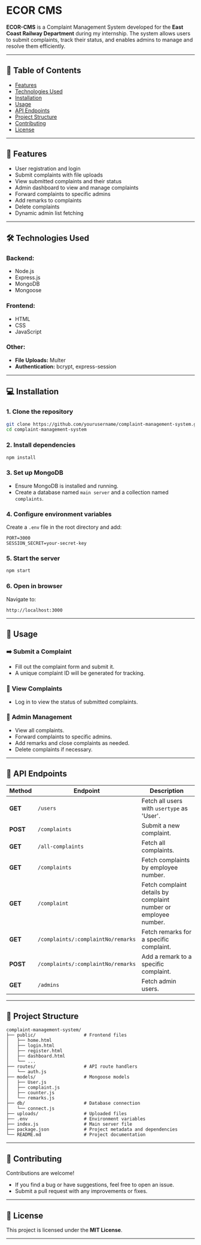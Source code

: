 # ECOR CMS
**ECOR-CMS** is a Complaint Management System developed for the **East Coast Railway Department** during my internship. The system allows users to submit complaints, track their status, and enables admins to manage and resolve them efficiently.

---

## 📖 Table of Contents  
- [Features](#features)  
- [Technologies Used](#technologies-used)  
- [Installation](#installation)  
- [Usage](#usage)  
- [API Endpoints](#api-endpoints)  
- [Project Structure](#project-structure)  
- [Contributing](#contributing)  
- [License](#license)  

---

## 🚀 Features  
- User registration and login  
- Submit complaints with file uploads  
- View submitted complaints and their status  
- Admin dashboard to view and manage complaints  
- Forward complaints to specific admins  
- Add remarks to complaints  
- Delete complaints  
- Dynamic admin list fetching  

---

## 🛠️ Technologies Used  
### **Backend:**  
- Node.js  
- Express.js  
- MongoDB  
- Mongoose  

### **Frontend:**  
- HTML  
- CSS  
- JavaScript  

### **Other:**  
- **File Uploads:** Multer  
- **Authentication:** bcrypt, express-session  

---

## 💻 Installation  

### 1. Clone the repository  
```bash
git clone https://github.com/yourusername/complaint-management-system.git
cd complaint-management-system
```

### 2. Install dependencies  
```bash
npm install
```

### 3. Set up MongoDB  
- Ensure MongoDB is installed and running.  
- Create a database named `main server` and a collection named `complaints`.  

### 4. Configure environment variables  
Create a `.env` file in the root directory and add:  
```plaintext
PORT=3000  
SESSION_SECRET=your-secret-key  
```

### 5. Start the server  
```bash
npm start
```

### 6. Open in browser  
Navigate to:  
```plaintext
http://localhost:3000
```

---

## 📌 Usage  
### ➡️ **Submit a Complaint**  
- Fill out the complaint form and submit it.  
- A unique complaint ID will be generated for tracking.  

### 🔎 **View Complaints**  
- Log in to view the status of submitted complaints.  

### 🔧 **Admin Management**  
- View all complaints.  
- Forward complaints to specific admins.  
- Add remarks and close complaints as needed.  
- Delete complaints if necessary.  

---

## 🔗 API Endpoints  

| Method | Endpoint | Description |
|--------|----------|-------------|
| **GET** | `/users` | Fetch all users with `usertype` as 'User'. |
| **POST** | `/complaints` | Submit a new complaint. |
| **GET** | `/all-complaints` | Fetch all complaints. |
| **GET** | `/complaints` | Fetch complaints by employee number. |
| **GET** | `/complaint` | Fetch complaint details by complaint number or employee number. |
| **GET** | `/complaints/:complaintNo/remarks` | Fetch remarks for a specific complaint. |
| **POST** | `/complaints/:complaintNo/remarks` | Add a remark to a specific complaint. |
| **GET** | `/admins` | Fetch admin users. |

---

## 📂 Project Structure  
```
complaint-management-system/
├── public/                  # Frontend files
│   ├── home.html
│   ├── login.html
│   ├── register.html
│   ├── dashboard.html
│   └── ...
├── routes/                  # API route handlers
│   └── auth.js
├── models/                  # Mongoose models
│   ├── User.js
│   ├── complaint.js
│   ├── counter.js
│   └── remarks.js
├── db/                      # Database connection
│   └── connect.js
├── uploads/                 # Uploaded files
├── .env                     # Environment variables
├── index.js                 # Main server file
├── package.json             # Project metadata and dependencies
└── README.md                # Project documentation
```

---

## 🤝 Contributing  
Contributions are welcome!  
- If you find a bug or have suggestions, feel free to open an issue.  
- Submit a pull request with any improvements or fixes.  

---

## 📄 License  
This project is licensed under the **MIT License**.  

---

